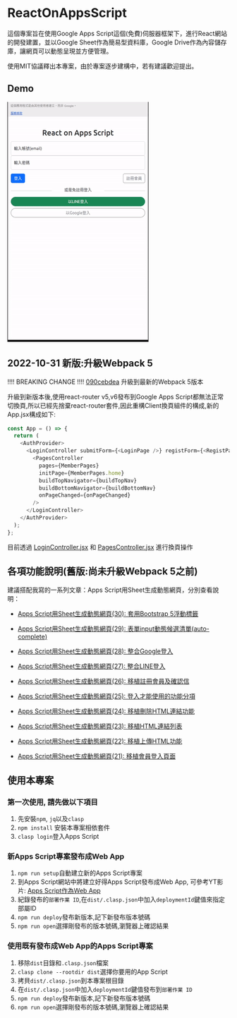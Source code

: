 # ReactOnAppsScript

這個專案旨在使用Google Apps Script這個(免費)伺服器框架下，進行React網站的開發建置，並以Google Sheet作為簡易型資料庫，Google Drive作為內容儲存庫，讓網頁可以動態呈現並方便管理。

使用MIT協議釋出本專案，由於專案逐步建構中，若有建議歡迎提出。

## Demo

![](./resources/React-on-Apps-Script-Demo.gif)

## 2022-10-31 新版:升級Webpack 5

!!!! BREAKING CHANGE !!!!
[090cebdea](https://github.com/Mirochiu/ReactOnAppsScript/commit/090cebdeaf86224e4c6a6a4152ee41f04749886a) 升級到最新的Webpack 5版本

升級到新版本後,使用react-router v5,v6發布到Google Apps Script都無法正常切換頁,所以已經先捨棄react-router套件,因此重構Client換頁組件的構成,新的App.jsx構成如下:

```javascript
const App = () => {
  return (
    <AuthProvider>
      <LoginController submitForm={<LoginPage />} registForm={<RegistPage />}>
        <PagesController
          pages={MemberPages}
          initPage={MemberPages.home}
          buildTopNavigator={buildTopNav}
          buildBottomNavigator={buildBottomNav}
          onPageChanged={onPageChanged}
        />
      </LoginController>
    </AuthProvider>
  );
};
```

目前透過 [LoginController.jsx](./src/client/demo-bootstrap/controllers/LoginController.jsx) 和  [PagesController.jsx](./src/client/demo-bootstrap/controllers/PagesController.jsx) 進行換頁操作

## 各項功能說明(舊版:尚未升級Webpack 5之前)

建議搭配我寫的一系列文章：Apps Script用Sheet生成動態網頁，分別查看說明：

* [Apps Script用Sheet生成動態網頁(30): 套用Bootstrap 5浮動標籤](https://blog.mirochiu.page/2021/12/apps-scriptsheet30-bootstrap-5.html)
* [Apps Script用Sheet生成動態網頁(29): 表單input動態候選清單(auto-complete)](https://blog.mirochiu.page/2021/11/apps-scriptsheet29-inputauto-complete.html)
* [Apps Script用Sheet生成動態網頁(28): 整合Google登入](https://blog.mirochiu.page/2021/11/apps-scriptsheet28-google.html)
* [Apps Script用Sheet生成動態網頁(27): 整合LINE登入](https://blog.mirochiu.page/2021/11/apps-scriptsheet27-line.html)
* [Apps Script用Sheet生成動態網頁(26): 移植註冊會員及確認信](https://blog.mirochiu.page/2021/11/apps-scriptsheet26.html)

* [Apps Script用Sheet生成動態網頁(25): 登入才能使用的功能分項](https://blog.mirochiu.page/2021/11/apps-scriptsheet25.html)
* [Apps Script用Sheet生成動態網頁(24): 移植刪除HTML連結功能](https://blog.mirochiu.page/2021/11/apps-scriptsheet24-html.html)
* [Apps Script用Sheet生成動態網頁(23): 移植HTML連結列表](https://blog.mirochiu.page/2021/11/apps-scriptsheet23-html.html)
* [Apps Script用Sheet生成動態網頁(22): 移植上傳HTML功能](https://blog.mirochiu.page/2021/11/apps-scriptsheet22-html.html)
* [Apps Script用Sheet生成動態網頁(21): 移植會員登入頁面](https://blog.mirochiu.page/2021/11/apps-scriptsheet21.html)

## 使用本專案

### 第一次使用, 請先做以下項目

1. 先安裝`npm`, `jq`以及`clasp`
1. `npm install` 安裝本專案相依套件
1. `clasp login`登入Apps Script

### 新Apps Script專案發布成Web App

1. `npm run setup`自動建立新的Apps Script專案
1. 到Apps Script網站中將建立好得Apps Script發布成Web App, 可參考YT影片: [Apps Script作為Web App](https://www.youtube.com/watch?v=BlJXCdtwJdo)
1. 紀錄發布的`部署作業 ID`,在`dist/.clasp.json`中加入`deploymentId`鍵值來指定部屬ID
1. `npm run deploy`發布新版本,記下新發布版本號碼
1. `npm run open`選擇剛發布的版本號碼,瀏覽器上確認結果

### 使用既有發布成Web App的Apps Script專案

1. 移除`dist`目錄和`.clasp.json`檔案
1. `clasp clone --rootdir dist`選擇你要用的App Script
1. 拷貝`dist/.clasp.json`到本專案根目錄
1. 在`dist/.clasp.json`中加入`deploymentId`鍵值發布到`部署作業 ID`
1. `npm run deploy`發布新版本,記下新發布版本號碼
1. `npm run open`選擇剛發布的版本號碼,瀏覽器上確認結果
